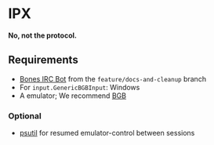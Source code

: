 IPX
===

**No, not the protocol.**


## Requirements
- [Bones IRC Bot][bones] from the `feature/docs-and-cleanup` branch
- For `input.GenericBGBInput`: Windows
- A emulator; We recommend [BGB][bgb]

[bones]: https://github.com/404d/Bones-IRCBot
[bgb]: http://bgb.bircd.org/

### Optional
- [psutil][psutil] for resumed emulator-control between sessions

[psutil]:https://code.google.com/p/psutil/
